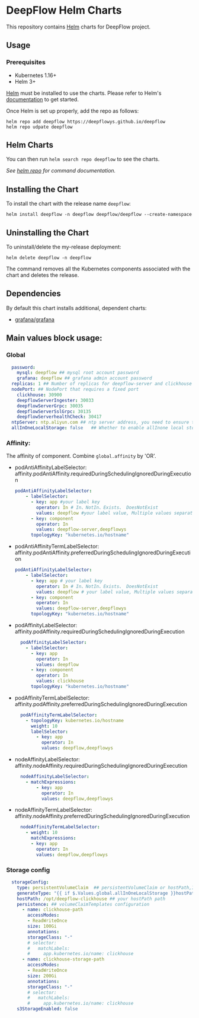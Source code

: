 # DeepFlow Helm Charts


This repository contains [Helm](https://helm.sh/) charts for DeepFlow project.

## Usage

### Prerequisites

- Kubernetes 1.16+
- Helm 3+

[Helm](https://helm.sh) must be installed to use the charts.
Please refer to Helm's [documentation](https://helm.sh/docs/) to get started.

Once Helm is set up properly, add the repo as follows:

```console
helm repo add deepflow https://deepflowys.github.io/deepflow
helm repo udpate deepflow
```

## Helm Charts

You can then run `helm search repo deepflow` to see the charts.

_See [helm repo](https://helm.sh/docs/helm/helm_repo/) for command documentation._

## Installing the Chart

To install the chart with the release name `deepflow`:

```console
helm install deepflow -n deepflow deepflow/deepflow --create-namespace
```

## Uninstalling the Chart

To uninstall/delete the my-release deployment:

```console
helm delete deepflow -n deepflow
```

The command removes all the Kubernetes components associated with the chart and deletes the release.

## Dependencies

By default this chart installs additional, dependent charts:

- [grafana/grafana](https://github.com/grafana/helm-charts/tree/main/charts/grafana)



## Main values block usage:

### Global

```yaml
  password: 
    mysql: deepflow ## mysql root account password
    grafana: deepflow ## grafana admin account password
  replicas: 1 ## Number of replicas for deepflow-server and clickhouse
  nodePort: ## NodePort that requires a fixed port
    clickhouse: 30900
    deepflowServerIngester: 30033
    deepflowServerGrpc: 30035
    deepflowServerSslGrpc: 30135
    deepflowServerhealthCheck: 30417
  ntpServer: ntp.aliyun.com ## ntp server address, you need to ensure that udp 123 port is available
  allInOneLocalStorage: false   ## Whether to enable allInone local storage, if enabled, the local /opt directory is used to store data by default, ignoring the node affinity check, and is not responsible for any data persistence
```


### Affinity:

The affinity of component. Combine `global.affinity` by 'OR'.

- podAntiAffinityLabelSelector: affinity.podAntiAffinity.requiredDuringSchedulingIgnoredDuringExecution

  ```yaml
  podAntiAffinityLabelSelector: 
      - labelSelector:
        - key: app #your label key
          operator: In # In、NotIn、Exists、 DoesNotExist
          values: deepflow #your label value, Multiple values separated by commas
        - key: component 
          operator: In
          values: deepflow-server,deepflowys
        topologyKey: "kubernetes.io/hostname"
  ```

- podAntiAffinityTermLabelSelector: affinity.podAntiAffinity.preferredDuringSchedulingIgnoredDuringExecution

  ```yaml
  podAntiAffinityLabelSelector: 
      - labelSelector:
        - key: app # your label key
          operator: In # In、NotIn、Exists、 DoesNotExist
          values: deepflow # your label value, Multiple values separated by commas
        - key: component 
          operator: In
          values: deepflow-server,deepflowys
        topologyKey: "kubernetes.io/hostname"
  ```

- podAffinityLabelSelector: affinity.podAffinity.requiredDuringSchedulingIgnoredDuringExecution

  ```yaml
    podAffinityLabelSelector:
      - labelSelector:
        - key: app
          operator: In
          values: deepflow
        - key: component
          operator: In
          values: clickhouse
        topologyKey: "kubernetes.io/hostname"
  ```

- podAffinityTermLabelSelector: affinity.podAffinity.preferredDuringSchedulingIgnoredDuringExecution

  ```yaml
    podAffinityTermLabelSelector:
      - topologyKey: kubernetes.io/hostname
        weight: 10
        labelSelector:
          - key: app
            operator: In
            values: deepflow,deepflowys
  ```

- nodeAffinityLabelSelector: affinity.nodeAffinity.requiredDuringSchedulingIgnoredDuringExecution

  ```yaml
    nodeAffinityLabelSelector:
      - matchExpressions:
          - key: app
            operator: In
            values: deepflow,deepflowys
  ```

- nodeAffinityTermLabelSelector: affinity.nodeAffinity.preferredDuringSchedulingIgnoredDuringExecution

  ```yaml
    nodeAffinityTermLabelSelector:
      - weight: 10
        matchExpressions:
        - key: app
          operator: In
          values: deepflow,deepflowys
  ```

### Storage config

```yaml
  storageConfig:
    type: persistentVolumeClaim  ## persistentVolumeClaim or hostPath,If you use hostPath, you must configure nodeAffinityLabelSelector, otherwise your data will be lost when Pod drifts
    generateType: "{{ if $.Values.global.allInOneLocalStorage }}hostPath{{ else }}{{$.Values.storageConfig.type}}{{end}}" #Please ignore this
    hostPath: /opt/deepflow-clickhouse ## your hostPath path
    persistence: ## volumeClaimTemplates configuration
      - name: clickhouse-path
        accessModes:
        - ReadWriteOnce
        size: 100Gi
        annotations: 
        storageClass: "-"
        # selector:
        #   matchLabels:
        #     app.kubernetes.io/name: clickhouse
      - name: clickhouse-storage-path
        accessModes:
        - ReadWriteOnce
        size: 200Gi
        annotations: 
        storageClass: "-"
        # selector:
        #   matchLabels:
        #     app.kubernetes.io/name: clickhouse
    s3StorageEnabled: false
```